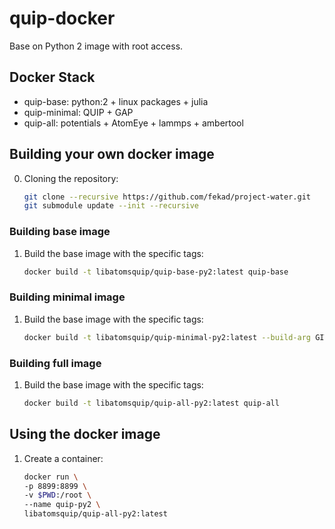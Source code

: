 # quip-docker

Base on Python 2 image with root access.

## Docker Stack

- quip-base: python:2 + linux packages + julia
- quip-minimal: QUIP + GAP
- quip-all: potentials + AtomEye + lammps + ambertool 


## Building your own docker image
0. Cloning the repository:
   ```bash
   git clone --recursive https://github.com/fekad/project-water.git
   git submodule update --init --recursive
   ```
### Building base image
1. Build the base image with the specific tags:
   ```bash
   docker build -t libatomsquip/quip-base-py2:latest quip-base
   ```

### Building minimal image
1. Build the base image with the specific tags:
   ```bash
   docker build -t libatomsquip/quip-minimal-py2:latest --build-arg GITHUB_TOKEN=... quip-minimal
   ```

### Building full image
1. Build the base image with the specific tags:
   ```bash
   docker build -t libatomsquip/quip-all-py2:latest quip-all
   ```

## Using the docker image
1. Create a container:
   ```bash
   docker run \
   -p 8899:8899 \
   -v $PWD:/root \
   --name quip-py2 \
   libatomsquip/quip-all-py2:latest 
   ```





